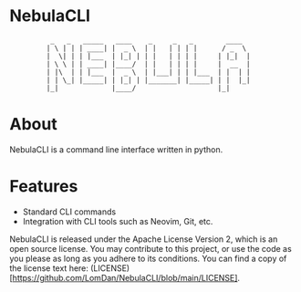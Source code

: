 # NebulaCLI

              _   _   _____   ____    _     _   _        ____
             | \ | | | ____| |  _ \  | |   | | | |      / _  \
             |  \| | | |___  | |_| | | |   | | | |     | |_|  |
             | \ \ | | ____| |____/  | |   | | | |     |  __  | 
             | |\  | | |___  |  _ \  | |___| | | |___  | |  | | 
             | | \_| |_____| | |_| | |_______| |_____| | |  |_| 
             |_|             |____/                    |_|

# About

NebulaCLI is a command line interface written in python.

# Features

- Standard CLI commands
- Integration with CLI tools such as Neovim, Git, etc.

NebulaCLI is released under the Apache License Version 2, which is an open source license. You may contribute to this project, or use the code as you please as long as you adhere to its conditions. You can find a copy of the license text here: (LICENSE)[https://github.com/LomDan/NebulaCLI/blob/main/LICENSE].
